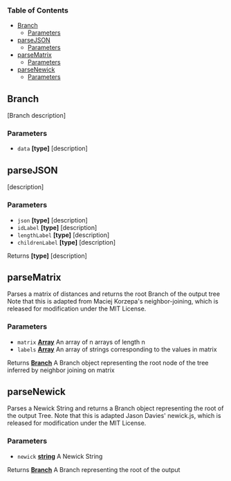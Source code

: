 <!-- Generated by documentation.js. Update this documentation by updating the source code. -->

### Table of Contents

-   [Branch][1]
    -   [Parameters][2]
-   [parseJSON][3]
    -   [Parameters][4]
-   [parseMatrix][5]
    -   [Parameters][6]
-   [parseNewick][7]
    -   [Parameters][8]

## Branch

[Branch description]

### Parameters

-   `data` **\[type]** [description]

## parseJSON

[description]

### Parameters

-   `json` **\[type]** [description]
-   `idLabel` **\[type]** [description]
-   `lengthLabel` **\[type]** [description]
-   `childrenLabel` **\[type]** [description]

Returns **\[type]** [description]

## parseMatrix

Parses a matrix of distances and returns the root Branch of the output tree
Note that this is adapted from Maciej Korzepa's neighbor-joining, which is
released for modification under the MIT License.

### Parameters

-   `matrix` **[Array][9]** An array of n arrays of length n
-   `labels` **[Array][9]** An array of strings corresponding to the values in matrix

Returns **[Branch][10]** A Branch object representing the root node of the tree inferred by neighbor joining on matrix

## parseNewick

Parses a Newick String and returns a Branch object representing the root
of the output Tree.
Note that this is adapted Jason Davies' newick.js, which is released for
modification under the MIT License.

### Parameters

-   `newick` **[string][11]** A Newick String

Returns **[Branch][10]** A Branch representing the root of the output

[1]: #branch

[2]: #parameters

[3]: #parsejson

[4]: #parameters-1

[5]: #parsematrix

[6]: #parameters-2

[7]: #parsenewick

[8]: #parameters-3

[9]: https://developer.mozilla.org/docs/Web/JavaScript/Reference/Global_Objects/Array

[10]: #branch

[11]: https://developer.mozilla.org/docs/Web/JavaScript/Reference/Global_Objects/String
